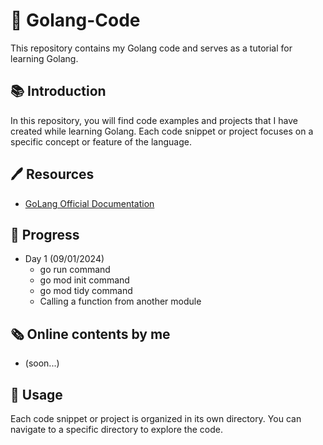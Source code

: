 # 📂 Golang-Code
 This repository contains my Golang code and serves as a tutorial for learning Golang.

## 📚 Introduction
 In this repository, you will find code examples and projects that I have created while learning Golang. Each code snippet or project focuses on a specific concept or feature of the language.

## 🖊️ Resources
- [GoLang Official Documentation](https://go.dev/doc/tutorial/getting-started)

## 📅 Progress
 - Day 1 (09/01/2024)
    - go run command
    - go mod init command
    - go mod tidy command
    - Calling a function from another module

## 🗞️ Online contents by me
- (soon...)

## 🔧 Usage
Each code snippet or project is organized in its own directory. You can navigate to a specific directory to explore the code.
